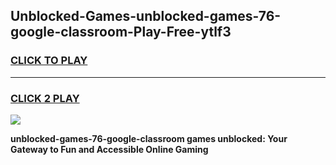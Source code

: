 
## Unblocked-Games-unblocked-games-76-google-classroom-Play-Free-ytlf3
<h3>
<a href="https://premium76.site?title=unblocked-games-76-google-classroom&ref=10A">CLICK TO PLAY</a></h3>
<hr>

<h3>
<a href="https://premium76.site?title=unblocked-games-76-google-classroom&ref=10A">CLICK 2 PLAY</a>
  
</h3>

<a href="https://premium76.site?title=unblocked-games-76-google-classroom&ref=10A"><img src="https://clearcache.store/games.png"></a>


**unblocked-games-76-google-classroom games unblocked: Your Gateway to Fun and Accessible Online Gaming**
